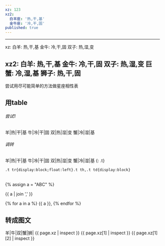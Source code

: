 ```yaml
---
xz: 123
xz2:
  白羊座: '热,干,基'
  金牛座: '冷,干,固'
published: true
---
```

---
xz:
  白羊: 热,干,基
  金牛: 冷,干,固
  双子: 热,湿,变
  
xz2:
  白羊: 热,干,基
  金牛: 冷,干,固
  双子: 热,湿,变
  巨蟹: 冷,湿,基
  狮子: 热,干,固
---
尝试用尽可能简单的方法做星座相性表

## 用table
###### 尝试1

羊|热|干|基
牛|冷|干|固
双|热|湿|变
蟹|冷|湿|基

###### 调转

羊|热|干|基
牛|冷|干|固
双|热|湿|变
蟹|冷|湿|基
{: .t}

<style>
.t tr{display:block;float:left}.t th,.t td{display:block}
</style>

`.t tr{display:block;float:left}.t th,.t td{display:block}`

######

{% assign a = "ABC" %}

{{ a | join ',' }}

{% for a in a %}
{{ a }},
{% endfor %}

## 转成图文
羊|牛|双|蟹|狮|
{{ page.xz | inspect }}
{{ page.xz[1] | inspect }}
{{ page.xz[1][2] | inspect }}
